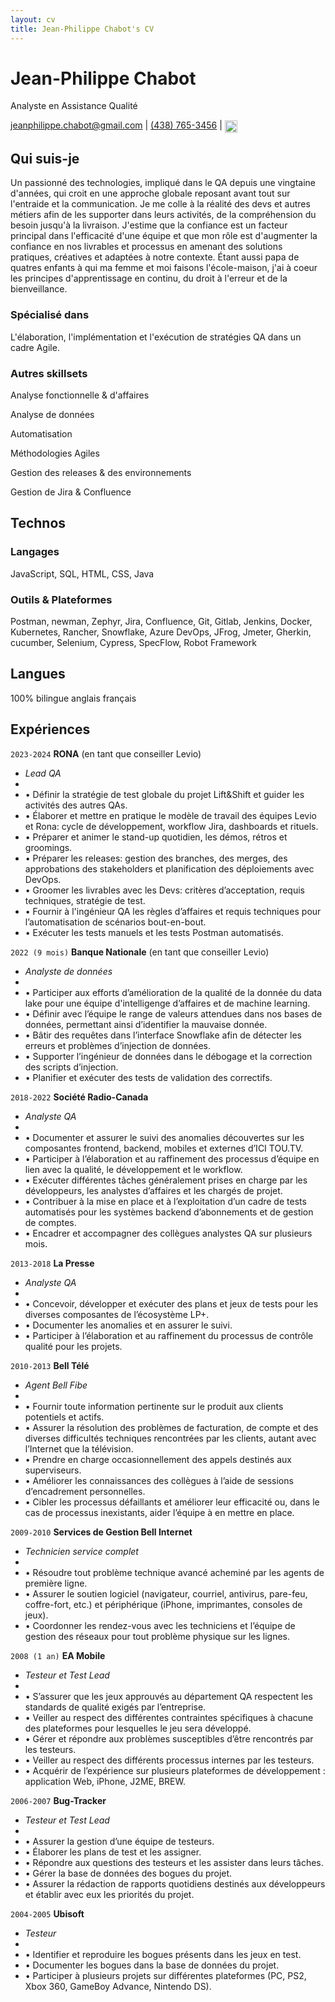 ```yaml
---
layout: cv
title: Jean-Philippe Chabot's CV
---
```

# Jean-Philippe Chabot
Analyste en Assistance Qualité

<div id="webaddress">
<a href="jeanphilippe.chabot@gmail.com">jeanphilippe.chabot@gmail.com</a>
| <a href="https://media2.giphy.com/media/v1.Y2lkPTc5MGI3NjExYWR1djVpa3I3eWhxdDYzd212NzNqcWNoa29vNGNoeTB1dHJhZGEycSZlcD12MV9pbnRlcm5hbF9naWZfYnlfaWQmY3Q9Zw/KwU7HpvgpMrOE/giphy.gif">(438) 765-3456</a> | <a href="https://www.linkedin.com/in/jean-philippe-chabot-2b0a7282/">
  <img src="https://cdn-icons-png.flaticon.com/512/174/174857.png" alt="LinkedIn" style="width:20px; height:20px; vertical-align:middle;">
</a>
</div>


## Qui suis-je

Un passionné des technologies, impliqué dans le QA depuis une vingtaine d'années, qui croit en une approche globale reposant avant tout sur l'entraide et la communication. Je me colle à la réalité des devs et autres métiers afin de les supporter dans leurs activités, de la compréhension du besoin jusqu'à la livraison. J'estime que la confiance est un facteur principal dans l'efficacité d'une équipe et que mon rôle est d'augmenter la confiance en nos livrables et processus en amenant des solutions pratiques, créatives et adaptées à notre contexte. Étant aussi papa de quatres enfants à qui ma femme et moi faisons l'école-maison, j'ai à coeur les principes d'apprentissage en continu, du droit à l'erreur et de la bienveillance.

### Spécialisé dans

L'élaboration, l'implémentation et l'exécution de stratégies QA dans un cadre Agile.


### Autres skillsets

Analyse fonctionnelle & d'affaires

Analyse de données

Automatisation

Méthodologies Agiles

Gestion des releases & des environnements

Gestion de Jira & Confluence

## Technos
### Langages
JavaScript, SQL, HTML, CSS, Java

### Outils & Plateformes
Postman, newman, Zephyr, Jira, Confluence, Git, Gitlab, Jenkins, Docker, Kubernetes, Rancher, Snowflake, Azure DevOps, JFrog, Jmeter, Gherkin, cucumber, Selenium, Cypress, SpecFlow, Robot Framework

## Langues
100% bilingue anglais français

## Expériences

`2023-2024`
__RONA__ (en tant que conseiller Levio)
- _Lead QA_
-  
- • Définir la stratégie de test globale du projet Lift&Shift et guider les activités des autres QAs.
- • Élaborer et mettre en pratique le modèle de travail des équipes Levio et Rona: cycle de développement, workflow Jira, dashboards et rituels.
- • Préparer et animer le stand-up quotidien, les démos, rétros et groomings.
- • Préparer les releases: gestion des branches, des merges, des approbations des stakeholders et planification des déploiements avec DevOps.
- • Groomer les livrables avec les Devs: critères d’acceptation, requis techniques, stratégie de test.
- • Fournir à l'ingénieur QA les règles d’affaires et requis techniques pour l’automatisation de scénarios bout-en-bout.
- • Exécuter les tests manuels et les tests Postman automatisés.

`2022 (9 mois)`
__Banque Nationale__ (en tant que conseiller Levio)
- _Analyste de données_
-  
- • Participer aux efforts d’amélioration de la qualité de la donnée du data lake pour une équipe d'intelligenge d’affaires et de machine learning.
- • Définir avec l’équipe le range de valeurs attendues dans nos bases de données, permettant ainsi d’identifier la mauvaise donnée.
- • Bâtir des requêtes dans l’interface Snowflake afin de détecter les erreurs et problèmes d’injection de données.
- • Supporter l’ingénieur de données dans le débogage et la correction des scripts d’injection.
- • Planifier et exécuter des tests de validation des correctifs.

`2018-2022`
__Société Radio-Canada__
- _Analyste QA_
-  
- • Documenter et assurer le suivi des anomalies découvertes sur les composantes frontend, backend, mobiles et externes d’ICI TOU.TV. 
- • Participer à l’élaboration et au raffinement des processus d’équipe en lien avec la qualité, le développement et le workflow. 
- • Exécuter différentes tâches généralement prises en charge par les développeurs, les analystes d’affaires et les chargés de projet. 
- • Contribuer à la mise en place et à l’exploitation d’un cadre de tests automatisés pour les systèmes backend d’abonnements et de gestion de comptes. 
- • Encadrer et accompagner des collègues analystes QA sur plusieurs mois.

`2013-2018`
__La Presse__
- _Analyste QA_
-  
- • Concevoir, développer et exécuter des plans et jeux de tests pour les diverses composantes de l’écosystème LP+. 
- • Documenter les anomalies et en assurer le suivi. 
- • Participer à l’élaboration et au raffinement du processus de contrôle qualité pour les projets.

`2010-2013`
__Bell Télé__
- _Agent Bell Fibe_
-  
- • Fournir toute information pertinente sur le produit aux clients potentiels et actifs. 
- • Assurer la résolution des problèmes de facturation, de compte et des diverses difficultés techniques rencontrées par les clients, autant avec l’Internet que la télévision. 
- • Prendre en charge occasionnellement des appels destinés aux superviseurs. 
- • Améliorer les connaissances des collègues à l’aide de sessions d’encadrement personnelles. 
- • Cibler les processus défaillants et améliorer leur efficacité ou, dans le cas de processus inexistants, aider l’équipe à en mettre en place.

`2009-2010`
__Services de Gestion Bell Internet__
- _Technicien service complet_
-  
- • Résoudre tout problème technique avancé acheminé par les agents de première ligne. 
- • Assurer le soutien logiciel (navigateur, courriel, antivirus, pare-feu, coffre-fort, etc.) et périphérique (iPhone, imprimantes, consoles de jeux). 
- • Coordonner les rendez-vous avec les techniciens et l’équipe de gestion des réseaux pour tout problème physique sur les lignes.

`2008 (1 an)`
__EA Mobile__
- _Testeur et Test Lead_
-  
- • S’assurer que les jeux approuvés au département QA respectent les standards de qualité exigés par l’entreprise. 
- • Veiller au respect des différentes contraintes spécifiques à chacune des plateformes pour lesquelles le jeu sera développé. 
- • Gérer et répondre aux problèmes susceptibles d’être rencontrés par les testeurs. 
- • Veiller au respect des différents processus internes par les testeurs. 
- • Acquérir de l’expérience sur plusieurs plateformes de développement : application Web, iPhone, J2ME, BREW.

`2006-2007`
__Bug-Tracker__
- _Testeur et Test Lead_
-  
- • Assurer la gestion d’une équipe de testeurs. 
- • Élaborer les plans de test et les assigner. 
- • Répondre aux questions des testeurs et les assister dans leurs tâches. 
- • Gérer la base de données des bogues du projet. 
- • Assurer la rédaction de rapports quotidiens destinés aux développeurs et établir avec eux les priorités du projet.

`2004-2005`
__Ubisoft__
- _Testeur_
-  
- • Identifier et reproduire les bogues présents dans les jeux en test. 
- • Documenter les bogues dans la base de données du projet.
- • Participer à plusieurs projets sur différentes plateformes (PC, PS2, Xbox 360, GameBoy Advance, Nintendo DS).


<!-- ### Footer

Last updated: Jan 2025 -->


